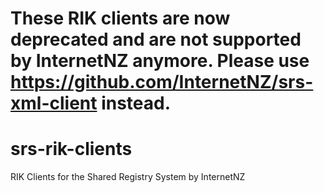 These RIK clients are now deprecated and are not supported by InternetNZ anymore. Please use https://github.com/InternetNZ/srs-xml-client instead.
=====================================================================================================================

# srs-rik-clients
RIK Clients for the Shared Registry System by InternetNZ
